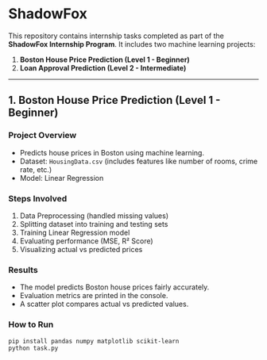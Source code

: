 # ShadowFox  

This repository contains internship tasks completed as part of the **ShadowFox Internship Program**. It includes two machine learning projects:  

1. **Boston House Price Prediction (Level 1 - Beginner)**  
2. **Loan Approval Prediction (Level 2 - Intermediate)**  

---

## 1. Boston House Price Prediction (Level 1 - Beginner)  

### Project Overview  
- Predicts house prices in Boston using machine learning.  
- Dataset: `HousingData.csv` (includes features like number of rooms, crime rate, etc.)  
- Model: Linear Regression  

### Steps Involved  
1. Data Preprocessing (handled missing values)  
2. Splitting dataset into training and testing sets  
3. Training Linear Regression model  
4. Evaluating performance (MSE, R² Score)  
5. Visualizing actual vs predicted prices  

### Results  
- The model predicts Boston house prices fairly accurately.  
- Evaluation metrics are printed in the console.  
- A scatter plot compares actual vs predicted values.  

### How to Run  
```bash
pip install pandas numpy matplotlib scikit-learn
python task.py
